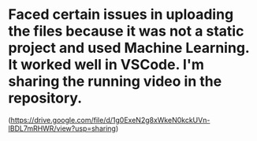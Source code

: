 # Faced certain issues in uploading the files because it was not a static project and used Machine Learning. It worked well in VSCode. I'm sharing the running video in the repository.

(https://drive.google.com/file/d/1g0ExeN2g8xWkeN0kckUVn-IBDL7mRHWR/view?usp=sharing)
